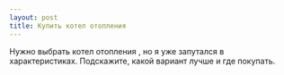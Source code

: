 ```yaml
---
layout: post 
title: Купить котел отопления 
--- 
```

Нужно выбрать котел отопления , но я уже запутался в характеристиках. Подскажите, какой вариант лучше и где покупать.